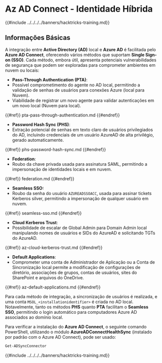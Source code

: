 # Az AD Connect - Identidade Híbrida

{{#include ../../../../banners/hacktricks-training.md}}

## Informações Básicas

A integração entre **Active Directory (AD)** local e **Azure AD** é facilitada pelo **Azure AD Connect**, oferecendo vários métodos que suportam **Single Sign-on (SSO)**. Cada método, embora útil, apresenta potenciais vulnerabilidades de segurança que podem ser exploradas para comprometer ambientes em nuvem ou locais:

- **Pass-Through Authentication (PTA)**:
- Possível comprometimento do agente no AD local, permitindo a validação de senhas de usuários para conexões Azure (local para Nuvem).
- Viabilidade de registrar um novo agente para validar autenticações em um novo local (Nuvem para local).

{{#ref}}
pta-pass-through-authentication.md
{{#endref}}

- **Password Hash Sync (PHS)**:
- Extração potencial de senhas em texto claro de usuários privilegiados do AD, incluindo credenciais de um usuário AzureAD de alta privilégio, gerado automaticamente.

{{#ref}}
phs-password-hash-sync.md
{{#endref}}

- **Federation**:
- Roubo da chave privada usada para assinatura SAML, permitindo a impersonação de identidades locais e em nuvem.

{{#ref}}
federation.md
{{#endref}}

- **Seamless SSO:**
- Roubo da senha do usuário `AZUREADSSOACC`, usada para assinar tickets Kerberos silver, permitindo a impersonação de qualquer usuário em nuvem.

{{#ref}}
seamless-sso.md
{{#endref}}

- **Cloud Kerberos Trust**:
- Possibilidade de escalar de Global Admin para Domain Admin local manipulando nomes de usuários e SIDs do AzureAD e solicitando TGTs do AzureAD.

{{#ref}}
az-cloud-kerberos-trust.md
{{#endref}}

- **Default Applications**:
- Comprometer uma conta de Administrador de Aplicação ou a Conta de Sincronização local permite a modificação de configurações de diretório, associações de grupos, contas de usuários, sites do SharePoint e arquivos do OneDrive.

{{#ref}}
az-default-applications.md
{{#endref}}

Para cada método de integração, a sincronização de usuários é realizada, e uma conta `MSOL_<installationidentifier>` é criada no AD local. Notavelmente, tanto os métodos **PHS** quanto **PTA** facilitam o **Seamless SSO**, permitindo o login automático para computadores Azure AD associados ao domínio local.

Para verificar a instalação do **Azure AD Connect**, o seguinte comando PowerShell, utilizando o módulo **AzureADConnectHealthSync** (instalado por padrão com o Azure AD Connect), pode ser usado:
```powershell
Get-ADSyncConnector
```
{{#include ../../../../banners/hacktricks-training.md}}
